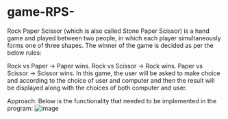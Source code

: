 # game-RPS-

Rock Paper Scissor (which is also called Stone Paper Scissor) is a hand game and played between two people, in which each player simultaneously forms one of three shapes. The winner of the game is decided as per the below rules:

Rock vs Paper -> Paper wins.
Rock vs Scissor -> Rock wins.
Paper vs Scissor -> Scissor wins.
In this game, the user will be asked to make choice and according to the choice of user and computer and then the result will be displayed along with the choices of both computer and user.

Approach: Below is the functionality that needed to be implemented in the program:
![image](https://github.com/user-attachments/assets/44d877e2-45cd-4f3f-b25c-620ff791e0ce)
